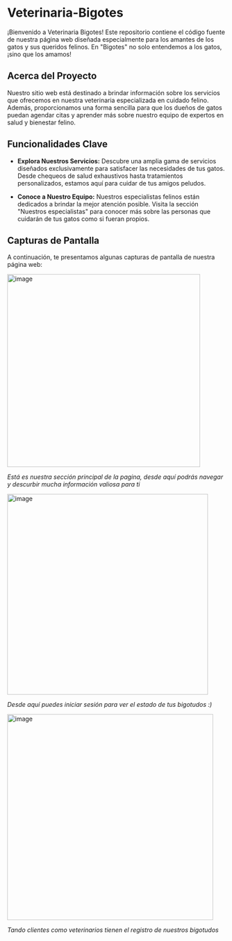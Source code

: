 # Veterinaria-Bigotes

¡Bienvenido a Veterinaria Bigotes! Este repositorio contiene el código fuente de nuestra página web diseñada especialmente para los amantes de los gatos y sus queridos felinos. En "Bigotes" no solo entendemos a los gatos, ¡sino que los amamos!

## Acerca del Proyecto

Nuestro sitio web está destinado a brindar información sobre los servicios que ofrecemos en nuestra veterinaria especializada en cuidado felino. Además, proporcionamos una forma sencilla para que los dueños de gatos puedan agendar citas y aprender más sobre nuestro equipo de expertos en salud y bienestar felino.

## Funcionalidades Clave

- **Explora Nuestros Servicios:** Descubre una amplia gama de servicios diseñados exclusivamente para satisfacer las necesidades de tus gatos. Desde chequeos de salud exhaustivos hasta tratamientos personalizados, estamos aquí para cuidar de tus amigos peludos.

- **Conoce a Nuestro Equipo:** Nuestros especialistas felinos están dedicados a brindar la mejor atención posible. Visita la sección "Nuestros especialistas" para conocer más sobre las personas que cuidarán de tus gatos como si fueran propios.

## Capturas de Pantalla

A continuación, te presentamos algunas capturas de pantalla de nuestra página web:

<img width="444" alt="image" src="https://github.com/parraluisa/Veterinaria-Bigotes/assets/79608753/63873922-6e82-4a1f-b063-a11d1475871d">

*Está es nuestra sección principal de la pagina, desde aquí podrás navegar y descurbir mucha información valiosa para ti*

<img width="462" alt="image" src="https://github.com/parraluisa/Veterinaria-Bigotes/assets/79608753/e3e8dae3-1365-470f-b6f1-4f437bce4fc7">

*Desde aquí puedes iniciar sesión para ver el estado de tus bigotudos :)*


<img width="474" alt="image" src="https://github.com/parraluisa/Veterinaria-Bigotes/assets/79608753/1ea08cbf-3bbd-490e-bbab-6f2fb83227b9">

*Tando clientes como veterinarios tienen el registro de nuestros bigotudos*




